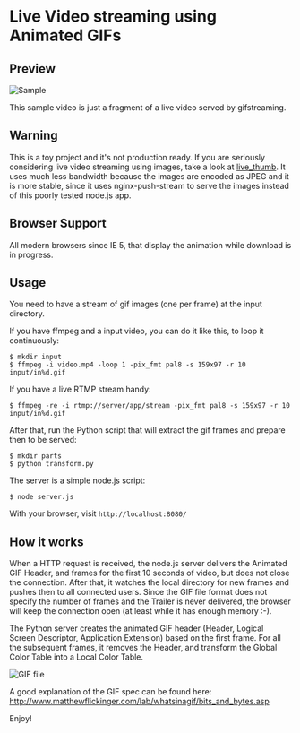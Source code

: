 Live Video streaming using Animated GIFs
========================================

Preview
-------

![Sample](https://raw.github.com/jbochi/gifstreaming/master/doc/sample.gif)

This sample video is just a fragment of a live video served by gifstreaming.

Warning
-------

This is a toy project and it's not production ready. If you are seriously considering 
live video streaming using images, take a look at [live_thumb](https://github.com/jbochi/live_thumb).
It uses much less bandwidth because the images are encoded as JPEG and it is more
stable, since it uses nginx-push-stream to serve the images instead of this poorly
tested node.js app.

Browser Support
---------------

All modern browsers since IE 5, that display the animation while download is in progress.

Usage
-----

You need to have a stream of gif images (one per frame) at the input directory.

If you have ffmpeg and a input video, you can do it like this, to loop it continuously:

    $ mkdir input
    $ ffmpeg -i video.mp4 -loop 1 -pix_fmt pal8 -s 159x97 -r 10 input/in%d.gif

If you have a live RTMP stream handy:

    $ ffmpeg -re -i rtmp://server/app/stream -pix_fmt pal8 -s 159x97 -r 10 input/in%d.gif

After that, run the Python script that will extract the gif frames and prepare then to be served:

    $ mkdir parts
    $ python transform.py

The server is a simple node.js script:

    $ node server.js


With your browser, visit `http://localhost:8080/`

How it works
------------

When a HTTP request is received, the node.js server delivers the Animated GIF Header, and frames
for the first 10 seconds of video, but does not close the connection. After that, it watches the
local directory for new frames and pushes then to all connected users. Since the GIF file format
does not specify the number of frames and the Trailer is never delivered, the browser will keep
the connection open (at least while it has enough memory :-).

The Python server creates the animated GIF header (Header, Logical Screen Descriptor, Application Extension)
based on the first frame. For all the subsequent frames, it removes the Header, and transform the Global
Color Table into a Local Color Table.

![GIF file](http://www.matthewflickinger.com/lab/whatsinagif/gif_file_stream.gif)

A good explanation of the GIF spec can be found here: http://www.matthewflickinger.com/lab/whatsinagif/bits_and_bytes.asp



Enjoy!
